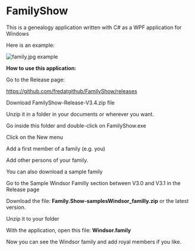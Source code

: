 # FamilyShow

This is a genealogy application written with C# as a WPF application for Windows

Here is an example:

![family.jpg example](
https://github.com/fredatgithub/FamilyShow/blob/master/family.jpg)

**How to use this application:**

Go to the Release page:

https://github.com/fredatgithub/FamilyShow/releases

Download FamilyShow-Release-V3.4.zip file

Unzip it in a folder in your documents or wherever you want.

Go inside this folder and double-click on FamilyShow.exe

Click on the New menu

Add a first member of a family (e.g. you)

Add other persons of your family.


You can also download a sample family 

Go to the Sample Windsor Familly section between V3.0 and V3.1 in the Release page

Download  the file: **Family.Show-samplesWindsor_familly.zip** or the latest version.

Unzip it to your folder

With the application, open this file: **Windsor.family**

Now you can see the Windsor family and add royal members if you like.

